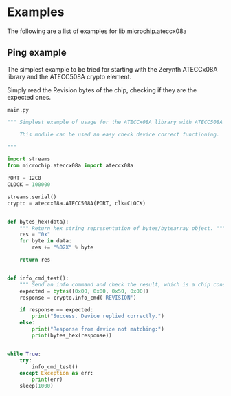 # Examples

The following are a list of examples for lib.microchip.ateccx08a

## Ping example


The simplest example to be tried for starting with the Zerynth ATECCx08A library and the ATECC508A crypto element.

Simply read the Revision bytes of the chip, checking if they are the expected ones.



```main.py```

```python
""" Simplest example of usage for the ATECCx08A library with ATECC508A crypto element.

    This module can be used an easy check device correct functioning.

"""

import streams
from microchip.ateccx08a import ateccx08a

PORT = I2C0
CLOCK = 100000

streams.serial()
crypto = ateccx08a.ATECC508A(PORT, clk=CLOCK)


def bytes_hex(data):
    """ Return hex string representation of bytes/bytearray object. """
    res = "0x"
    for byte in data:
        res += "%02X" % byte

    return res


def info_cmd_test():
    """ Send an info command and check the result, which is a chip constant. """
    expected = bytes([0x00, 0x00, 0x50, 0x00])
    response = crypto.info_cmd('REVISION')

    if response == expected:
        print("Success. Device replied correctly.")
    else:
        print("Response from device not matching:")
        print(bytes_hex(response))


while True:
    try:
        info_cmd_test()
    except Exception as err:
        print(err)
    sleep(1000)

```
